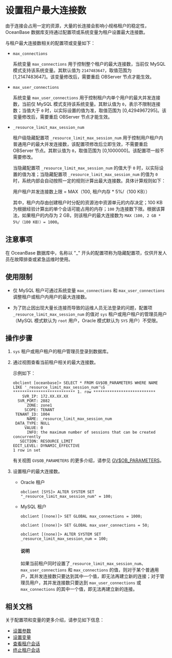 # 设置租户最大连接数

由于连接会占用一定的资源，大量的长连接会影响小规格租户的稳定性，OceanBase 数据库支持通过配置项或系统变量为租户设置最大连接数。

与租户最大连接数相关的配置项或变量如下：

* `max_connections`

  系统变量 `max_connections` 用于控制整个租户的最大连接数，当前仅 MySQL 模式支持该系统变量。其默认值为 `2147483647`，取值范围为 [1,2147483647]。该变量修改后，需要重启 OBServer 节点才能生效。

* `max_user_connections`

  系统变量 `max_user_connections` 用于控制租户内单个用户的最大并发连接数，当前仅 MySQL 模式支持该系统变量。其默认值为 `0`，表示不限制连接数；当值大于 `0` 时，以实际设置的值为准，取值范围为 [0,4294967295]。该变量修改后，需要重启 OBServer 节点才能生效。

* `_resource_limit_max_session_num`

  租户级隐藏配置项 `_resource_limit_max_session_num` 用于控制用户租户内普通用户的最大并发连接数，该配置项修改后立即生效，不需要重启 OBServer 节点。其默认值为 `0`，取值范围为 [0,1000000]。该配置项一般不需要修改。

  当隐藏配置项 `_resource_limit_max_session_num` 的值大于 `0` 时，以实际设置的值为准；当隐藏配置项 `_resource_limit_max_session_num` 的值为 `0` 时，系统内部会自动按照一定的规则计算出最大连接数。具体计算规则如下：

  用户租户并发连接数上限 = MAX（100, 租户内存 * 5%/（100 KB））

  其中，租户内存由创建租户时分配的资源池中资源单元的内存决定；100 KB 为根据经验计算出的单个会话可能占用的内存；`100` 为连接数下限。根据该算法，如果租户的内存为 2 GB，则该租户的最大连接数为 `MAX（100, 2 GB * 5%/（100 KB））= 1000`。

## 注意事项

在 OceanBase 数据库中，名称以 "_" 开头的配置项称为隐藏配置项，仅供开发人员在故障排查或紧急运维时使用。

## 使用限制

* 仅 MySQL 租户可通过系统变量 `max_connections` 和 `max_user_connections` 调整租户或租户内用户的最大连接数。

* 为了防止因出现大量长连接而导致的运维人员无法登录的问题，配置项 `_resource_limit_max_session_num` 的值对 `sys` 租户或用户租户的管理员用户（MySQL 模式默认为 `root` 用户，Oracle 模式默认为 `SYS` 用户）不受限。

## 操作步骤

1. `sys` 租户或用户租户的租户管理员登录到数据库。

2. 通过视图查看当前租户相关的最大连接数。

   示例如下：

   ```shell
   obclient [oceanbase]> SELECT * FROM GV$OB_PARAMETERS WHERE NAME LIKE '_resource_limit_max_session_num'\G
   *************************** 1. row ***************************
       SVR_IP: 172.XX.XX.XX
     SVR_PORT: 2882
         ZONE: zone1
        SCOPE: TENANT
    TENANT_ID: 1004
         NAME: _resource_limit_max_session_num
    DATA_TYPE: NULL
        VALUE: 0
         INFO: the maximum number of sessions that can be created concurrently
      SECTION: RESOURCE_LIMIT
   EDIT_LEVEL: DYNAMIC_EFFECTIVE
   1 row in set
   ```

   有关视图 `GV$OB_PARAMETERS`  的更多介绍，请参见 [GV$OB_PARAMETERS](../../../500.system-reference/400.system-view-of-mysql-mode/300.performance-view-of-mysql-mode/600.gv-ob_parameters-of-mysql-mode.md)。

3. 设置租户的最大连接数。

   * Oracle 租户

     ```shell
     obclient [SYS]> ALTER SYSTEM SET "_resource_limit_max_session_num" = 100;
     ```

   * MySQL 租户

     ```shell
     obclient [(none)]> SET GLOBAL max_connections = 1000;

     obclient [(none)]> SET GLOBAL max_user_connections = 50;

     obclient [(none)]> ALTER SYSTEM SET _resource_limit_max_session_num = 100;
     ```

     <main id="notice" type='explain'>
     <h4>说明</h4>
     <p>如果当前租户同时设置了<code>_resource_limit_max_session_num</code>、<code>max_user_connections</code> 和 <code>max_connections</code> 的值，则对于某个普通用户，其并发连接数只要达到其中一个值，即无法再建立新的连接；对于管理员用户，其并发连接数只要达到 <code>max_user_connections</code> 或 <code>max_connections</code> 的其中一个值，即无法再建立新的连接。</p>
     </main>

## 相关文档

关于配置项和变量的更多介绍，请参见如下信息：

* [设置参数](../200.configuration-management/200.set-parameters.md)
* [设置变量](../200.configuration-management/300.set-variables.md)
* [查看租户会话](../400.manage-tenants/1500.view-tenant-sessions.md)
* [终止租户会话](../400.manage-tenants/1600.terminate-a-tenant-session.md)

